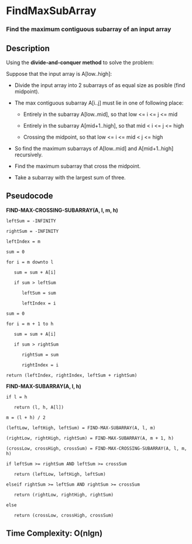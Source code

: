 # FindMaxSubArray

### Find the maximum contiguous subarray of an input array

## Description 

Using the **divide-and-conquer method** to solve the problem:

Suppose that the input array is A[low..high]:

* Divide the input array into 2 subarrays of as equal size as posible (find midpoint).

* The max contiguous subarray A[i..j] must lie in one of following place:
  
  * Entirely in the subarray A[low..mid], so that low <= i <= j <= mid
  
  * Entirely in the subarray A[mid+1..high], so that mid < i <= j <= high
  
  * Crossing the midpoint, so that low <= i <= mid < j <= high

* So find the maximum subarrays of A[low..mid] and A[mid+1..high] recursively.

* Find the maximum subarray that cross the midpoint.

* Take a subarray with the largest sum of three.

## Pseudocode

   **FIND-MAX-CROSSING-SUBARRAY(A, l, m, h)**
    
    leftSum = -INFINITY
    
    rightSum = -INFINITY
    
    leftIndex = m
    
    sum = 0
    
    for i = m downto l
    
       sum = sum + A[i]
       
       if sum > leftSum
       
          leftSum = sum
          
          leftIndex = i
          
    sum = 0
    
    for i = m + 1 to h
    
       sum = sum + A[i]
       
       if sum > rightSum
       
          rightSum = sum
          
          rightIndex = i
          
    return (leftIndex, rightIndex, leftSum + rightSum)

   **FIND-MAX-SUBARRAY(A, l, h)**
    
    if l = h 
    
       return (l, h, A[l])
    
    m = (l + h) / 2
    
    (leftLow, leftHigh, leftSum) = FIND-MAX-SUBARRAY(A, l, m)
    
    (rightLow, rightHigh, rightSum) = FIND-MAX-SUBARRAY(A, m + 1, h)
    
    (crossLow, crossHigh, crossSum) = FIND-MAX-CROSSING-SUBARRAY(A, l, m, h)
    
    if leftSum >= rightSum AND leftSum >= crossSum
       
       return (leftLow, leftHigh, leftSum)
       
    elseif rightSum >= leftSum AND rightSum >= crossSum
       
       return (rightLow, rightHigh, rightSum)
       
    else
       
       return (crossLow, crossHigh, crossSum)
       
## Time Complexity: O(nlgn) 
